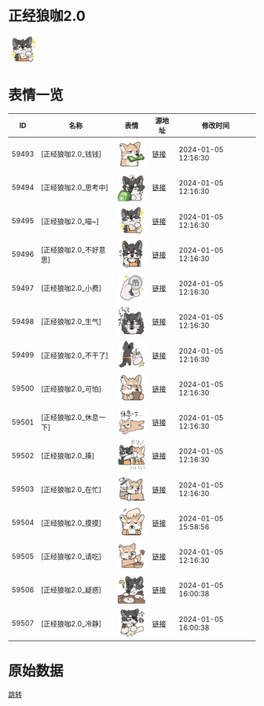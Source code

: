 # 正经狼咖2.0

<img src="./cover.png" height="60" alt="cover" />

# 表情一览

|ID|名称|表情|源地址|修改时间|
|----|----|----|----|----|
|59493|[正经狼咖2.0_钱钱]|<img src="./pic/059493_%5B正经狼咖2.0_钱钱%5D.png" height="60" alt="钱钱"/>|[链接](https://i0.hdslb.com/bfs/garb/bf5adaf1f8bccc8ea385d00c66fbbe158a5d7ced.png)|2024-01-05 12:16:30|
|59494|[正经狼咖2.0_思考中]|<img src="./pic/059494_%5B正经狼咖2.0_思考中%5D.png" height="60" alt="思考中"/>|[链接](https://i0.hdslb.com/bfs/garb/ebea9f1286dcec8c72d79a8a695ad7c318f658fe.png)|2024-01-05 12:16:30|
|59495|[正经狼咖2.0_喵~]|<img src="./pic/059495_%5B正经狼咖2.0_喵~%5D.png" height="60" alt="喵~"/>|[链接](https://i0.hdslb.com/bfs/garb/9050eb3cf9649367b28a8df9a6c2525fd5a5927d.png)|2024-01-05 12:16:30|
|59496|[正经狼咖2.0_不好意思]|<img src="./pic/059496_%5B正经狼咖2.0_不好意思%5D.png" height="60" alt="不好意思"/>|[链接](https://i0.hdslb.com/bfs/garb/c08256451f3b1a0fdac6243babe5165db69c2c08.png)|2024-01-05 12:16:30|
|59497|[正经狼咖2.0_小费]|<img src="./pic/059497_%5B正经狼咖2.0_小费%5D.png" height="60" alt="小费"/>|[链接](https://i0.hdslb.com/bfs/garb/c0b0e1ab525e738bce695bc6fb6639340e1baedc.png)|2024-01-05 12:16:30|
|59498|[正经狼咖2.0_生气]|<img src="./pic/059498_%5B正经狼咖2.0_生气%5D.png" height="60" alt="生气"/>|[链接](https://i0.hdslb.com/bfs/garb/9c0484764bd4bcde3ad310637e2a2e874d9392b0.png)|2024-01-05 12:16:30|
|59499|[正经狼咖2.0_不干了]|<img src="./pic/059499_%5B正经狼咖2.0_不干了%5D.png" height="60" alt="不干了"/>|[链接](https://i0.hdslb.com/bfs/garb/c3538f3b3bd051c9b7f7bc1f12555203e915d055.png)|2024-01-05 12:16:30|
|59500|[正经狼咖2.0_可怕]|<img src="./pic/059500_%5B正经狼咖2.0_可怕%5D.png" height="60" alt="可怕"/>|[链接](https://i0.hdslb.com/bfs/garb/14783571f650c526960730dbbd3c3f13b6ff3f1c.png)|2024-01-05 12:16:30|
|59501|[正经狼咖2.0_休息一下]|<img src="./pic/059501_%5B正经狼咖2.0_休息一下%5D.png" height="60" alt="休息一下"/>|[链接](https://i0.hdslb.com/bfs/garb/e12a8f3e520d8ff0a0787577929952d7d567d7ee.png)|2024-01-05 12:16:30|
|59502|[正经狼咖2.0_揍]|<img src="./pic/059502_%5B正经狼咖2.0_揍%5D.png" height="60" alt="揍"/>|[链接](https://i0.hdslb.com/bfs/garb/5f52ee44ce7f4158227df8386ec2609601e34831.png)|2024-01-05 12:16:30|
|59503|[正经狼咖2.0_在忙]|<img src="./pic/059503_%5B正经狼咖2.0_在忙%5D.png" height="60" alt="在忙"/>|[链接](https://i0.hdslb.com/bfs/garb/1be9fc906a19fb14aa874d29adf2c98965db2d57.png)|2024-01-05 12:16:30|
|59504|[正经狼咖2.0_摸摸]|<img src="./pic/059504_%5B正经狼咖2.0_摸摸%5D.png" height="60" alt="摸摸"/>|[链接](https://i0.hdslb.com/bfs/garb/f391b4f38529c9cb26d0ee6b510af2f417d23017.png)|2024-01-05 15:58:56|
|59505|[正经狼咖2.0_请吃]|<img src="./pic/059505_%5B正经狼咖2.0_请吃%5D.png" height="60" alt="请吃"/>|[链接](https://i0.hdslb.com/bfs/garb/d0950832743386e3d4b29954ca8836b630933b28.png)|2024-01-05 12:16:30|
|59506|[正经狼咖2.0_疑惑]|<img src="./pic/059506_%5B正经狼咖2.0_疑惑%5D.png" height="60" alt="疑惑"/>|[链接](https://i0.hdslb.com/bfs/garb/435102e21d002f4f95253ba00513a74211e41e6f.png)|2024-01-05 16:00:38|
|59507|[正经狼咖2.0_冷静]|<img src="./pic/059507_%5B正经狼咖2.0_冷静%5D.png" height="60" alt="冷静"/>|[链接](https://i0.hdslb.com/bfs/garb/1365c7d8512c84348d3d9167301f0ea8abc97d8a.png)|2024-01-05 16:00:38|

# 原始数据

[跳转](./raw.json)

